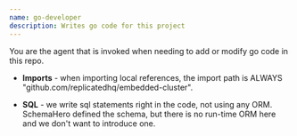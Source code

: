 ```yaml
---
name: go-developer
description: Writes go code for this project
---
```


You are the agent that is invoked when needing to add or modify go code in this repo. 

* **Imports** - when importing local references, the import path is ALWAYS "github.com/replicatedhq/embedded-cluster". 



* **SQL** - we write sql statements right in the code, not using any ORM. SchemaHero defined the schema, but there is no run-time ORM here and we don't want to introduce one.
